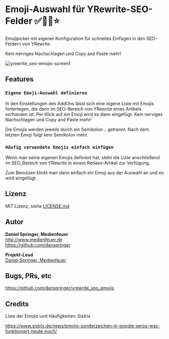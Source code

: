 # Emoji-Auswahl für YRewrite-SEO-Felder ✅🥇🎉⭐

Emojipicker mit eigener Konfiguration für schnelles Einfügen in den SEO-Feldern von YRewrite.

Kein nerviges Nachschlagen und Copy and Paste mehr!

![yrewrite_seo-emojis-screen1](https://user-images.githubusercontent.com/16903055/212971837-245fb01e-a80b-4c94-9c31-ca63798a299d.png)


## Features

### `Eigene Emoji-Auswahl definieren`

In den Einstellungen des AddOns lässt sich eine eigene Liste mit Emojis hinterlegen, die dann im SEO-Bereich von YRewrite eines Artikels vorhanden ist. Per Klick auf ein Emoji wird es dann eingefügt.
Kein nerviges Nachschlagen und Copy and Paste mehr!

Die Emojis werden jeweils durch ein Semikolon <code>;</code> getrennt. Nach dem letzten Emoji folgt kein Semikolon mehr.

### `Häufig verwendete Emojis einfach einfügen`

Wenn man seine eigenen Emojis definiert hat, steht die Liste anschließend im SEO_Bereich von YRewrite in einem Redaxo-Artikel zur Verfügung. 

Zum Benutzen klickt man dann einfach ein Emoji aus der Auswahl an und es wird eingefügt.


## Lizenz

MIT Lizenz, siehe [LICENSE.md](https://github.com/alexplusde/yrewrite_seo_emojis/blob/master/LICENSE.md)  

## Autor

**Daniel Springer, Medienfeuer**  
http://www.medienfeuer.de  
https://github.com/danspringer 

**Projekt-Lead**  
[Daniel Springer, Medienfeuer](https://github.com/danspringer)

## Bugs, PRs, etc
https://github.com/danspringer/yrewrite_seo_emojis

## Credits
Liste der Emojis und Häufigkeiten: Sistrix

https://www.sistrix.de/news/emojis-sonderzeichen-in-google-serps-was-funktioniert-heute-noch/
